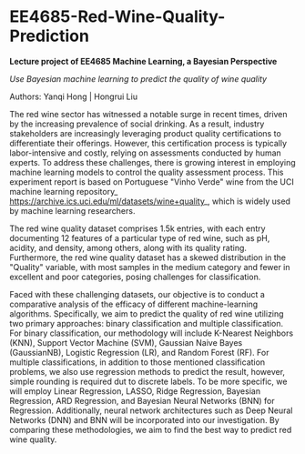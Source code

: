 # EE4685-Red-Wine-Quality-Prediction
**Lecture project of EE4685 Machine Learning, a Bayesian Perspective**

_Use Bayesian machine learning to predict the quality of wine quality_

Authors: Yanqi Hong | Hongrui Liu 

The red wine sector has witnessed a notable surge in recent times, driven by the increasing prevalence of social drinking. As a result, industry stakeholders are increasingly leveraging product quality certifications to differentiate their offerings. However, this certification process is typically labor-intensive and costly, relying on assessments conducted by human experts. To address these challenges, there is growing interest in employing machine learning models to control the quality assessment process. This experiment report is based on Portuguese "Vinho Verde" wine from the UCI machine learning repository_ https://archive.ics.uci.edu/ml/datasets/wine+quality_, which is widely used by machine learning researchers.

The red wine quality dataset comprises 1.5k entries, with each entry documenting 12 features of a particular type of red wine, such as pH, acidity, and density, among others, along with its quality rating. 
Furthermore, the red wine quality dataset has a skewed distribution in the "Quality" variable, with most samples in the medium category and fewer in excellent and poor categories, posing challenges for classification. 

Faced with these challenging datasets, our objective is to conduct a comparative analysis of the efficacy of different machine-learning algorithms. Specifically, we aim to predict the quality of red wine utilizing two primary approaches: binary classification and multiple classification. For binary classification, our methodology will include K-Nearest Neighbors (KNN), Support Vector Machine (SVM), Gaussian Naive Bayes (GaussianNB), Logistic Regression (LR), and Random Forest (RF). For multiple classifications, in addition to those mentioned classification problems, we also use regression methods to predict the result, however, simple rounding is required dut to discrete labels. To be more specific, we will employ Linear Regression, LASSO, Ridge Regression, Bayesian Regression, ARD Regression, and Bayesian Neural Networks (BNN) for Regression. Additionally, neural network architectures such as Deep Neural Networks (DNN) and BNN will be incorporated into our investigation. By comparing these methodologies, we aim to find the best way to predict red wine quality.

